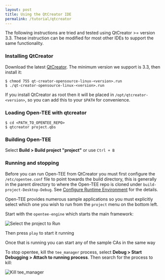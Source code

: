 ```yaml
---
layout: post
title: Using the QtCreator IDE
permalink: /tutorial/qtcreator
---
```


The following instructions are tried and tested using QtCreator >= version 3.3. These instruction can be modified for most other IDEs to support the same functionality.

### Installing QtCreator

Download the latest [QtCreator](http://download.qt.io/official_releases/qtcreator/). The minimum version we support is 3.3, then install it:

    $ chmod 755 qt-creator-opensource-linux-<version>.run
    $ ./qt-creator-opensource-linux-<version>.run

If you install QtCreator as root then it will be placed in `/opt/qtcreator-<version>`, so you can add this to your `$PATH` for convenience.

### Loading Open-TEE with qtcreator

    $ cd <PATH_TO_OPENTEE_REPO>
    $ qtcreator project.qbs


### Building Open-TEE

Select **Build > Build project "project"** or use `Ctrl + B`

### Running and stopping

Before you can run Open-TEE from QtCreator you must first configure the `/etc/opentee.conf` file to point towards the build directory, this is generally in the parent directory to where the Open-TEE repo is cloned under `build-project-Desktop-Debug`. See [Configure Runtime Environment](/documentation/#configure-runtime-environment) for the details.

Open-TEE provides numerous sample applications so you must explicitly select which one you wish to run from the `project` menu on the bottom left.

Start with the `opentee-engine` which starts the main framework:

![Select the project to Run](http://open-tee.github.io/images/opentee_select_project.png)

Then press `play` to start it running

Once that is running you can start any of the sample CAs in the same way

To stop opentee, kill the `tee_manager` process, select **Debug > Start Debugging > Attach to running process**. Then search for the process to kill:

![Kill tee_manager](http://open-tee.github.io/images/kill_tee_manager.png)

